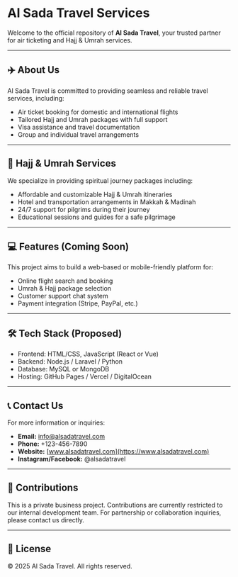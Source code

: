# Al Sada Travel Services

Welcome to the official repository of **Al Sada Travel**, your trusted partner for air ticketing and Hajj & Umrah services.

---

## ✈️ About Us

Al Sada Travel is committed to providing seamless and reliable travel services, including:

- Air ticket booking for domestic and international flights  
- Tailored Hajj and Umrah packages with full support  
- Visa assistance and travel documentation  
- Group and individual travel arrangements  

---

## 🕋 Hajj & Umrah Services

We specialize in providing spiritual journey packages including:

- Affordable and customizable Hajj & Umrah itineraries  
- Hotel and transportation arrangements in Makkah & Madinah  
- 24/7 support for pilgrims during their journey  
- Educational sessions and guides for a safe pilgrimage  

---

## 💻 Features (Coming Soon)

This project aims to build a web-based or mobile-friendly platform for:

- Online flight search and booking  
- Umrah & Hajj package selection  
- Customer support chat system  
- Payment integration (Stripe, PayPal, etc.)  

---

## 🛠️ Tech Stack (Proposed)

- Frontend: HTML/CSS, JavaScript (React or Vue)
- Backend: Node.js / Laravel / Python
- Database: MySQL or MongoDB
- Hosting: GitHub Pages / Vercel / DigitalOcean

---

## 📞 Contact Us

For more information or inquiries:

- **Email:** info@alsadatravel.com  
- **Phone:** +123-456-7890  
- **Website:** [www.alsadatravel.com](https://www.alsadatravel.com)  
- **Instagram/Facebook:** @alsadatravel  

---

## 🤝 Contributions

This is a private business project. Contributions are currently restricted to our internal development team. For partnership or collaboration inquiries, please contact us directly.

---

## 📄 License

© 2025 Al Sada Travel. All rights reserved.
